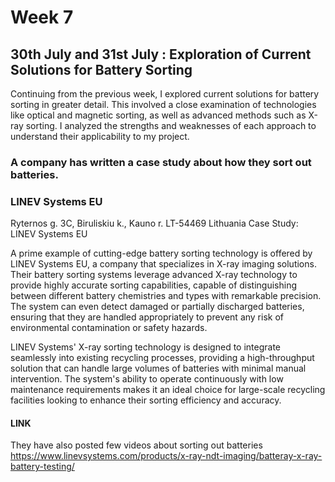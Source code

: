 # Week 7
## 30th July and  31st July : Exploration of Current Solutions for Battery Sorting
Continuing from the previous week, I explored current solutions for battery sorting in greater detail. This involved a close examination of technologies like optical and magnetic sorting, as well as advanced methods such as X-ray sorting. I analyzed the strengths and weaknesses of each approach to understand their applicability to my project.


### A company has written a case study about how they sort out batteries.
### LINEV Systems EU
 Ryternos g. 3C, Biruliskiu k., Kauno r. LT-54469
 Lithuania
Case Study: LINEV Systems EU

A prime example of cutting-edge battery sorting technology is offered by LINEV Systems EU, a company that specializes in X-ray imaging solutions. Their battery sorting systems leverage advanced X-ray technology to provide highly accurate sorting capabilities, capable of distinguishing between different battery chemistries and types with remarkable precision. The system can even detect damaged or partially discharged batteries, ensuring that they are handled appropriately to prevent any risk of environmental contamination or safety hazards.

LINEV Systems' X-ray sorting technology is designed to integrate seamlessly into existing recycling processes, providing a high-throughput solution that can handle large volumes of batteries with minimal manual intervention. The system's ability to operate continuously with low maintenance requirements makes it an ideal choice for large-scale recycling facilities looking to enhance their sorting efficiency and accuracy.

#### LINK
They have also posted few videos about sorting out batteries
https://www.linevsystems.com/products/x-ray-ndt-imaging/batteray-x-ray-battery-testing/


